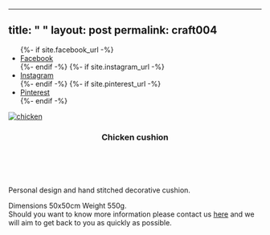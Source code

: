  ---
title:  " "
layout: post
permalink: craft004
---

<ul class="icons">
		{%- if site.facebook_url -%}
		<li><a href="{{- site.facebook_url -}}" target="_blank" class="icon-b fa-facebook-f"><span class="label">Facebook</span></a></li>
		{%- endif -%}
		{%- if site.instagram_url -%}
		<li><a href="{{- site.instagram_url -}}" target="_blank" class="icon-b fa-instagram"><span class="label">Instagram</span></a></li>
		{%- endif -%}
		{%- if site.pinterest_url -%}
		<li><a href="{{- site.pinterest_url -}}" target="_blank" class="icon-b fa-pinterest"><span class="label">Pinterest</span></a></li>
		{%- endif -%}
	  </ul>


<!-- Table -->

  <div class="row">
    <div class="4u 12u$(mobile)">
      <div class="item">
        <a href="https://www.etsy.com/uk/QuirkypigStore/listing/725436395/decorative-cushions?utm_source=Copy&utm_medium=ListingManager&utm_campaign=Share&utm_term=so.lmsm&share_time=1564584362272" target="_blank" class="image fit" ><img src="{{ 'assets/images/craft002/craft002.jpg' | relative_url }}" alt="chicken" /></a>
        <header>
          <h3>Chicken cushion</h3>
        </header>
      </div>
    </div>
  </div>


<br>
<p>Personal design and hand stitched decorative cushion.

Dimensions 50x50cm
Weight 550g.
 <br>Should you want to know more information please contact us <a href= "contact" target="_blank">here</a> and we will aim to get back to you as quickly as possible.<br><br>
